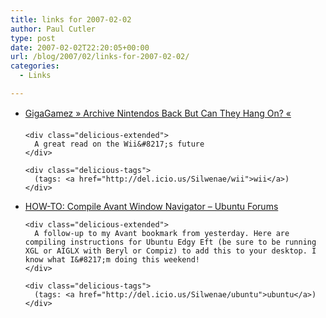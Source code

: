 ```yaml
---
title: links for 2007-02-02
author: Paul Cutler
type: post
date: 2007-02-02T22:20:05+00:00
url: /blog/2007/02/links-for-2007-02-02/
categories:
  - Links

---
```

<ul class="delicious">
  <li>
    <div class="delicious-link">
      <a href="http://gigagamez.com/2007/02/01/nintendos-back-but-can-they-hang-on/">GigaGamez » Archive Nintendos Back But Can They Hang On? «</a>
    </div>
    
    <div class="delicious-extended">
      A great read on the Wii&#8217;s future
    </div>
    
    <div class="delicious-tags">
      (tags: <a href="http://del.icio.us/Silwenae/wii">wii</a>)
    </div>
  </li>
  
  <li>
    <div class="delicious-link">
      <a href="http://ubuntuforums.org/showthread.php?p=2093300">HOW-TO: Compile Avant Window Navigator &#8211; Ubuntu Forums</a>
    </div>
    
    <div class="delicious-extended">
      A follow-up to my Avant bookmark from yesterday. Here are compiling instructions for Ubuntu Edgy Eft (be sure to be running XGL or AIGLX with Beryl or Compiz) to add this to your desktop. I know what I&#8217;m doing this weekend!
    </div>
    
    <div class="delicious-tags">
      (tags: <a href="http://del.icio.us/Silwenae/ubuntu">ubuntu</a>)
    </div>
  </li>
</ul>
